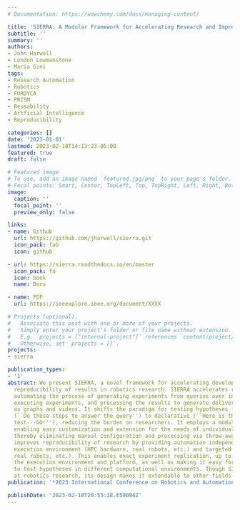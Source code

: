 ```yaml
---
# Documentation: https://wowchemy.com/docs/managing-content/

title: 'SIERRA: A Modular Framework for Accelerating Research and Improving Reproducibility'
subtitle: ''
summary: ''
authors:
- John Harwell
- London Lowmanstone
- Maria Gini
tags:
- Research Automation
- Robotics
- FORDYCA
- PRISM
- Reusability
- Artficial Intelligence
- Reproducibility

categories: []
date: '2023-01-01'
lastmod: 2023-02-10T14:13:23-06:00
featured: true
draft: false

# Featured image
# To use, add an image named `featured.jpg/png` to your page's folder.
# Focal points: Smart, Center, TopLeft, Top, TopRight, Left, Right, BottomLeft, Bottom, BottomRight.
image:
  caption: ''
  focal_point: ''
  preview_only: false

links:
- name: Github
  url: https://github.com/jharwell/sierra.git
  icon_pack: fab
  icon: github

- url: https://sierra.readthedocs.io/en/master
  icon_pack: fa
  icon: book
  name: Docs

- name: PDF
  url: https://ieeexplore.ieee.org/document/XXXX

# Projects (optional).
#   Associate this post with one or more of your projects.
#   Simply enter your project's folder or file name without extension.
#   E.g. `projects = ["internal-project"]` references `content/project/deep-learning/index.md`.
#   Otherwise, set `projects = []`.
projects:
- sierra

publication_types:
- '1'
abstract: We present SIERRA, a novel framework for accelerating development and improving
  reproducibility of results in robotics research. SIERRA accelerates research by
  automating the process of generating experiments from queries over independent variables(s),
  executing experiments, and processing the results to generate deliverables such
  as graphs and videos. It shifts the paradigm for testing hypotheses from procedural
  (``Do these steps to answer the query'') to declarative (``Here is the query to
  test---GO!''), reducing the burden on researchers. It employs a modular architecture
  enabling easy customization and extension for the needs of individual researchers,
  thereby eliminating manual configuration and processing via throw-away scripts.  SIERRA
  improves reproducibility of research by providing automation independent of the
  execution environment (HPC hardware, real robots, etc.) and targeted platform (simulator,
  real robots, etc.). This enables exact experiment replication, up to the limit of
  the execution environment and platform, as well as making it easy for researchers
  to test hypotheses in different computational environments. Though SIERRA is targeted
  at robotics research, its design makes it extendable to other fields.
publication: '*2023 International Conference on Robotics and Automation (ICRA)*'

publishDate: '2023-02-10T20:55:18.659094Z'
---
```


